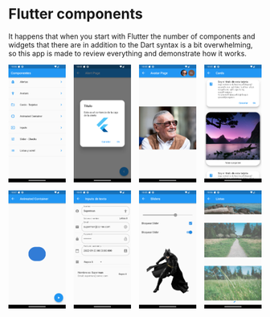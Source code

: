 # Flutter components

It happens that when you start with Flutter the number of components and widgets that there are in addition to the Dart syntax is a bit overwhelming, so this app is made to review everything and demonstrate how it works.

<div style="display: grid; grid-template-columns: repeat(auto-fill, minmax(100px, 1fr)); gap: 16px">
  <img width="150" src="screenshot1.png" alt="Screenshot">
  <img width="150" src="screenshot2.png" alt="Screenshot">
  <img width="150" src="screenshot3.png" alt="Screenshot">
  <img width="150" src="screenshot4.png" alt="Screenshot">
  <img width="150" src="screenshot5.png" alt="Screenshot">
  <img width="150" src="screenshot6.png" alt="Screenshot">
  <img width="150" src="screenshot7.png" alt="Screenshot">
  <img width="150" src="screenshot8.png" alt="Screenshot">

</div>
